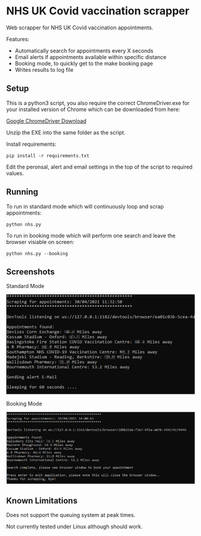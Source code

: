# NHS UK Covid vaccination scrapper

Web scrapper for NHS UK Covid vaccination appointments.

Features: 
* Automatically search for appointments every X seconds  
* Email alerts if appointments available within specific distance 
* Booking mode, to quickly get to the make booking page
* Writes results to log file 

## Setup 

This is a python3 script, you also require the correct ChromeDriver.exe for your installed version of Chrome which can be downloaded from here:

[Google ChromeDriver Download](https://sites.google.com/a/chromium.org/chromedriver/downloads)

Unzip the EXE into the same folder as the script.

Install requirements:

    pip install -r requirements.txt

Edit the peronsal, alert and email settings in the top of the script to required values.

## Running

To run in standard mode which will continuously loop and scrap appointments:

    python nhs.py 
    
To run in booking mode which will perform one search and leave the browser visiable on screen:
    
    python nhs.py --booking

## Screenshots

Standard Mode

![Screenshot](docs/images/screenshot2.png)

Booking Mode 

![Screenshot](docs/images/screenshot.png)

## Known Limitations 

Does not support the queuing system at peak times.

Not currently tested under Linux although should work. 

